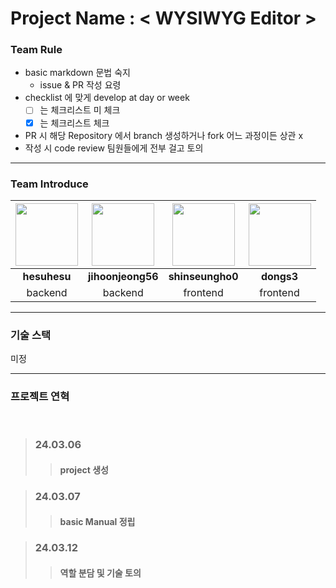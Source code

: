 # Project Name : < WYSIWYG Editor >

### Team Rule

- basic markdown 문법 숙지
  - issue & PR 작성 요령
- checklist 에 맞게 develop at day or week
  - [ ] 는 체크리스트 미 체크
  - [x] 는 체크리스트 체크
- PR 시 해당 Repository 에서 branch 생성하거나 fork 어느 과정이든 상관 x
- 작성 시 code review 팀원들에게 전부 걸고 토의

___

### Team Introduce

|<a href = "https://github.com/hesuhesu" target = 'blank'><img src = "https://avatars.githubusercontent.com/u/91324571?v=4" heigth = "100" width = "100"><a>|<a href = "https://github.com/jihoonjeong56" target = 'blank'><img src = "https://avatars.githubusercontent.com/u/100738560?v=4" heigth = "100" width = "100"><a>|<a href = "https://github.com/shinseungho0" target = 'blank'><img src = "https://avatars.githubusercontent.com/u/100738567?v=4" heigth = "100" width = "100"><a>|<a href = "https://github.com/dongs3" target = 'blank'><img src = "https://avatars.githubusercontent.com/u/144899149?v=4" heigth = "100" width = "100"><a>|
|:---:|:---:|:---:|:---:|
|**hesuhesu**|**jihoonjeong56**|**shinseungho0**|**dongs3**|
|backend|backend|frontend|frontend|

___

### 기술 스택

미정

___

### 프로젝트 연혁

<br>

> ### 24.03.06
>> #### project 생성

> ### 24.03.07
>> #### basic Manual 정립

> ### 24.03.12
>> #### 역할 분담 및 기술 토의
